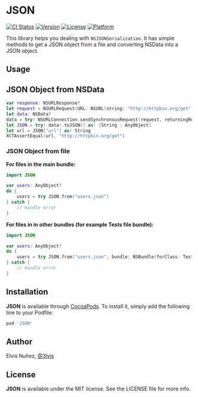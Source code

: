 # JSON

[![CI Status](http://img.shields.io/travis/3lvis/JSON.svg?style=flat)](https://travis-ci.org/3lvis/JSON)
[![Version](https://img.shields.io/cocoapods/v/JSON.svg?style=flat)](http://cocoadocs.org/docsets/JSON)
[![License](https://img.shields.io/cocoapods/l/JSON.svg?style=flat)](http://cocoadocs.org/docsets/JSON)
[![Platform](https://img.shields.io/cocoapods/p/JSON.svg?style=flat)](http://cocoadocs.org/docsets/JSON)

This library helps you dealing with `NSJSONSerialization`. It has simple methods to get a JSON object from a file and converting NSData into a JSON object.

## Usage

## JSON Object from NSData

```swift
var response: NSURLResponse?
let request = NSURLRequest(URL: NSURL(string: "http://httpbin.org/get")!)
let data: NSData?
data = try! NSURLConnection.sendSynchronousRequest(request, returningResponse: &response)
let JSON = try! data!.toJSON() as! [String : AnyObject]
let url = JSON["url"] as! String
XCTAssertEqual(url, "http://httpbin.org/get")
```

### JSON Object from file

**For files in the main bundle:**

```swift
import JSON

var users: AnyObject?
do {
    users = try JSON.from("users.json")
} catch {
    // Handle error
}
```

**For files in in other bundles (for example Tests file bundle):**
```swift
import JSON

var users: AnyObject?
do {
    users = try JSON.from("users.json", bundle: NSBundle(forClass: Tests.self))
} catch {
    // Handle error
}
```

## Installation

**JSON** is available through [CocoaPods](http://cocoapods.org). To install
it, simply add the following line to your Podfile:

```ruby
pod 'JSON'
```

## Author

Elvis Nuñez, [@3lvis](https://twitter.com/3lvis)

## License

**JSON** is available under the MIT license. See the LICENSE file for more info.

